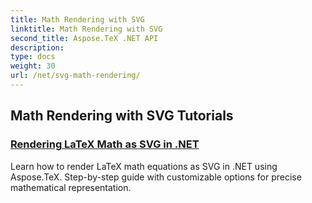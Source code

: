 ```yaml
---
title: Math Rendering with SVG
linktitle: Math Rendering with SVG
second_title: Aspose.TeX .NET API
description: 
type: docs
weight: 30
url: /net/svg-math-rendering/
---
```


## Math Rendering with SVG Tutorials
### [Rendering LaTeX Math as SVG in .NET](./render-latex-math-svg/)
Learn how to render LaTeX math equations as SVG in .NET using Aspose.TeX. Step-by-step guide with customizable options for precise mathematical representation.